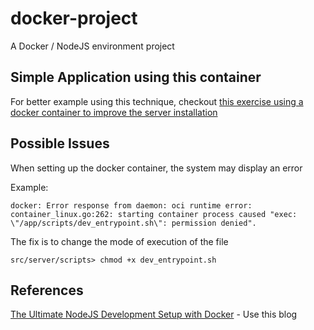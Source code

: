 # docker-project
A Docker / NodeJS  environment project

## Simple Application using this container
For better example using this technique, checkout [this exercise using a docker container to improve the server installation](https://github.com/alexmontdor/touch-screen)

## Possible Issues

When setting up the docker container, the system may display an error

Example:
```
docker: Error response from daemon: oci runtime error: container_linux.go:262: starting container process caused "exec: \"/app/scripts/dev_entrypoint.sh\": permission denied".
```

The fix is to change the mode of execution of the file
```
src/server/scripts> chmod +x dev_entrypoint.sh
```

## References
[The Ultimate NodeJS Development Setup with Docker](http://paislee.io/the-ultimate-nodejs-development-setup-with-docker/) - Use this blog

